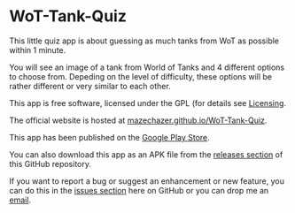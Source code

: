 WoT-Tank-Quiz
=============

This little quiz app is about guessing as much tanks from WoT as possible within 1 minute.

You will see an image of a tank from World of Tanks and 4 different options to choose from. Depeding on the level of difficulty, these options will be rather different or very similar to each other.

This app is free software, licensed under the GPL (for details see [Licensing](https://github.com/MazeChaZer/WoT-Tank-Quiz/wiki/Licensing).

The official website is hosted at [mazechazer.github.io/WoT-Tank-Quiz](mazechazer.github.io/WoT-Tank-Quiz).

This app has been published on the [Google Play Store](https://play.google.com/store/apps/details?id=mazechazer.android.wottankquiz).

You can also download this app as an APK file from the [releases section](https://github.com/MazeChaZer/WoT-Tank-Quiz/releases) of this GitHub repository.

If you want to report a bug or suggest an enhancement or new feature, you can do this in the [issues section](https://github.com/MazeChaZer/WoT-Tank-Quiz/issues) here on GitHub or you can drop me an [email](http://www.google.com/recaptcha/mailhide/d?k=01Nkwexvj6skSXbBgydQvXlg==&c=HfnHF43DKYLTo44J4ZHhxJeme3fFsv83ovUhK_sfEU0=).
